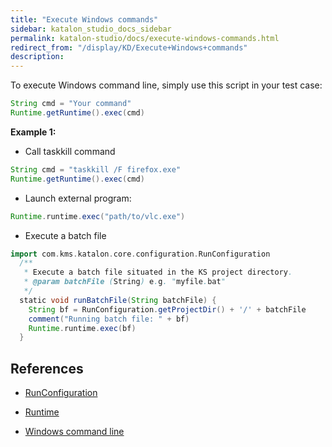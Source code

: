 ```yaml
---
title: "Execute Windows commands" 
sidebar: katalon_studio_docs_sidebar
permalink: katalon-studio/docs/execute-windows-commands.html 
redirect_from: "/display/KD/Execute+Windows+commands" 
description: 
---
```

To execute Windows command line, simply use this script in your test case:

```groovy
String cmd = "Your command"
Runtime.getRuntime().exec(cmd)
```

**Example 1:**

*   Call taskkill command

```groovy
String cmd = "taskkill /F firefox.exe"
Runtime.getRuntime().exec(cmd)
```

*   Launch external program:

```groovy
Runtime.runtime.exec("path/to/vlc.exe")

```

*   Execute a batch file

```groovy
import com.kms.katalon.core.configuration.RunConfiguration
  /**
   * Execute a batch file situated in the KS project directory.
   * @param batchFile (String) e.g. "myfile.bat"
   */
  static void runBatchFile(String batchFile) {
    String bf = RunConfiguration.getProjectDir() + '/' + batchFile
    comment("Running batch file: " + bf)
    Runtime.runtime.exec(bf)
  }
```

References
----------

*   [RunConfiguration](https://api-docs.katalon.com/com/kms/katalon/core/configuration/RunConfiguration.html)
    
*   [Runtime](https://docs.oracle.com/javase/7/docs/api/java/lang/Runtime.html)
*   [Windows command line](https://www.lifewire.com/list-of-command-prompt-commands-4092302)